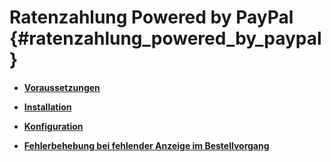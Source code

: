 # Ratenzahlung Powered by PayPal {#ratenzahlung_powered_by_paypal}

-   **[Voraussetzungen](14_4_1_Voraussetzungen.md)**  

-   **[Installation](14_4_2_Installation.md)**  

-   **[Konfiguration](14_4_3_Konfiguration.md)**  

-   **[Fehlerbehebung bei fehlender Anzeige im Bestellvorgang](14_4_4_FehlerbehebungBeiFehlenderAnzeigeImBestellvorgang.md)**  




